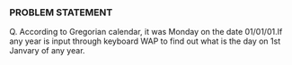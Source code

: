 ### PROBLEM STATEMENT

Q. According to Gregorian calendar, it was Monday on the date 01/01/01.If any year is input through keyboard WAP to find out what is the day on 1st Janvary of any year.
